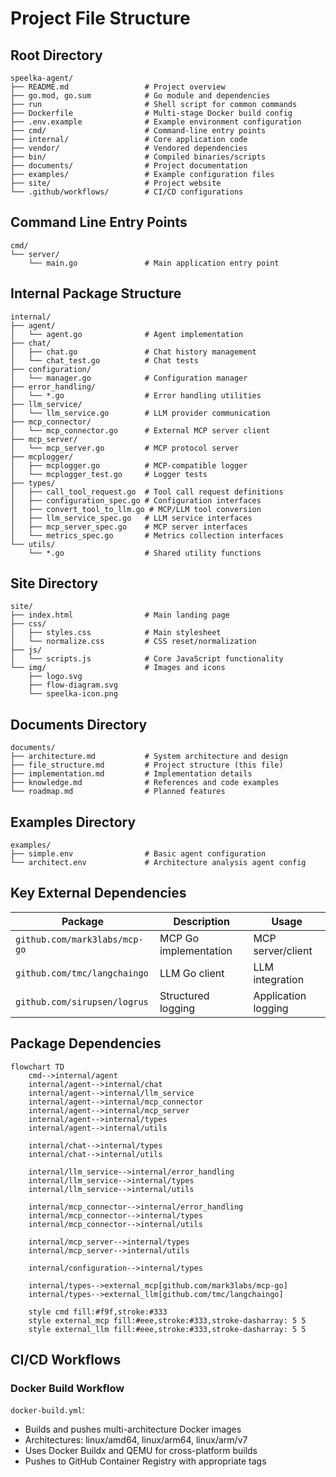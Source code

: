 # Project File Structure

## Root Directory

```
speelka-agent/
├── README.md                 # Project overview
├── go.mod, go.sum            # Go module and dependencies
├── run                       # Shell script for common commands
├── Dockerfile                # Multi-stage Docker build config
├── .env.example              # Example environment configuration
├── cmd/                      # Command-line entry points
├── internal/                 # Core application code
├── vendor/                   # Vendored dependencies
├── bin/                      # Compiled binaries/scripts
├── documents/                # Project documentation
├── examples/                 # Example configuration files
├── site/                     # Project website
└── .github/workflows/        # CI/CD configurations
```

## Command Line Entry Points

```
cmd/
└── server/
    └── main.go               # Main application entry point
```

## Internal Package Structure

```
internal/
├── agent/
│   └── agent.go              # Agent implementation
├── chat/
│   ├── chat.go               # Chat history management
│   └── chat_test.go          # Chat tests
├── configuration/
│   └── manager.go            # Configuration manager
├── error_handling/
│   └── *.go                  # Error handling utilities
├── llm_service/
│   └── llm_service.go        # LLM provider communication
├── mcp_connector/
│   └── mcp_connector.go      # External MCP server client
├── mcp_server/
│   └── mcp_server.go         # MCP protocol server
├── mcplogger/
│   ├── mcplogger.go          # MCP-compatible logger
│   └── mcplogger_test.go     # Logger tests
├── types/
│   ├── call_tool_request.go  # Tool call request definitions
│   ├── configuration_spec.go # Configuration interfaces
│   ├── convert_tool_to_llm.go # MCP/LLM tool conversion
│   ├── llm_service_spec.go   # LLM service interfaces
│   ├── mcp_server_spec.go    # MCP server interfaces
│   └── metrics_spec.go       # Metrics collection interfaces
└── utils/
    └── *.go                  # Shared utility functions
```

## Site Directory

```
site/
├── index.html                # Main landing page
├── css/
│   ├── styles.css            # Main stylesheet
│   └── normalize.css         # CSS reset/normalization
├── js/
│   └── scripts.js            # Core JavaScript functionality
└── img/                      # Images and icons
    ├── logo.svg
    ├── flow-diagram.svg
    └── speelka-icon.png
```

## Documents Directory

```
documents/
├── architecture.md           # System architecture and design
├── file_structure.md         # Project structure (this file)
├── implementation.md         # Implementation details
├── knowledge.md              # References and code examples
└── roadmap.md                # Planned features
```

## Examples Directory

```
examples/
├── simple.env                # Basic agent configuration
└── architect.env             # Architecture analysis agent config
```

## Key External Dependencies

| Package | Description | Usage |
|---------|-------------|-------|
| `github.com/mark3labs/mcp-go` | MCP Go implementation | MCP server/client |
| `github.com/tmc/langchaingo` | LLM Go client | LLM integration |
| `github.com/sirupsen/logrus` | Structured logging | Application logging |

## Package Dependencies

```mermaid
flowchart TD
    cmd-->internal/agent
    internal/agent-->internal/chat
    internal/agent-->internal/llm_service
    internal/agent-->internal/mcp_connector
    internal/agent-->internal/mcp_server
    internal/agent-->internal/types
    internal/agent-->internal/utils

    internal/chat-->internal/types
    internal/chat-->internal/utils

    internal/llm_service-->internal/error_handling
    internal/llm_service-->internal/types
    internal/llm_service-->internal/utils

    internal/mcp_connector-->internal/error_handling
    internal/mcp_connector-->internal/types
    internal/mcp_connector-->internal/utils

    internal/mcp_server-->internal/types
    internal/mcp_server-->internal/utils

    internal/configuration-->internal/types

    internal/types-->external_mcp[github.com/mark3labs/mcp-go]
    internal/types-->external_llm[github.com/tmc/langchaingo]

    style cmd fill:#f9f,stroke:#333
    style external_mcp fill:#eee,stroke:#333,stroke-dasharray: 5 5
    style external_llm fill:#eee,stroke:#333,stroke-dasharray: 5 5
```

## CI/CD Workflows

### Docker Build Workflow

`docker-build.yml`:
- Builds and pushes multi-architecture Docker images
- Architectures: linux/amd64, linux/arm64, linux/arm/v7
- Uses Docker Buildx and QEMU for cross-platform builds
- Pushes to GitHub Container Registry with appropriate tags

